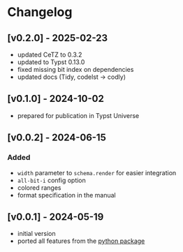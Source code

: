 # Changelog

## [v0.2.0] - 2025-02-23
- updated CeTZ to 0.3.2
- updated to Typst 0.13.0
- fixed missing bit index on dependencies
- updated docs (Tidy, codelst -> codly)

## [v0.1.0] - 2024-10-02
- prepared for publication in Typst Universe

## [v0.0.2] - 2024-06-15
### Added
- `width` parameter to `schema.render` for easier integration
- `all-bit-i` config option
- colored ranges
- format specification in the manual

## [v0.0.1] - 2024-05-19
- initial version
- ported all features from the [python package](https://git.kb28.ch/HEL/rivet/)